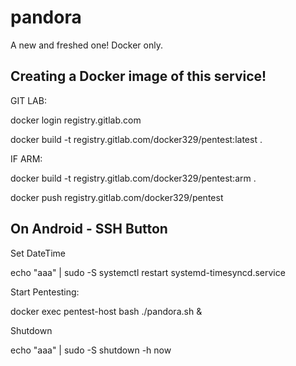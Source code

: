 # pandora
A new and freshed one! Docker only.

## Creating a Docker image of this service!

GIT LAB:

docker login registry.gitlab.com

docker build -t registry.gitlab.com/docker329/pentest:latest .

IF ARM:

docker build -t registry.gitlab.com/docker329/pentest:arm .


docker push registry.gitlab.com/docker329/pentest

## On Android - SSH Button

Set DateTime

echo "aaa" | sudo -S systemctl restart systemd-timesyncd.service

Start Pentesting:

docker exec pentest-host bash ./pandora.sh &

Shutdown

echo "aaa" | sudo -S shutdown -h now
